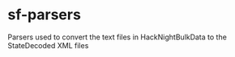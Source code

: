 sf-parsers
==========

Parsers used to convert the text files in HackNightBulkData to the StateDecoded XML files
